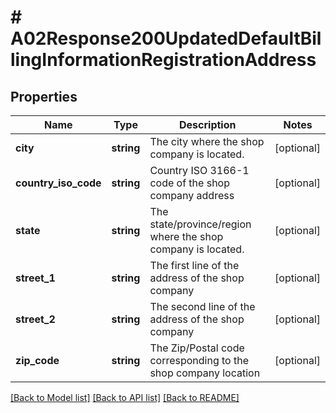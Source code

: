 # # A02Response200UpdatedDefaultBillingInformationRegistrationAddress

## Properties

Name | Type | Description | Notes
------------ | ------------- | ------------- | -------------
**city** | **string** | The city where the shop company is located. | [optional]
**country_iso_code** | **string** | Country ISO 3166-1 code of the shop company address | [optional]
**state** | **string** | The state/province/region where the shop company is located. | [optional]
**street_1** | **string** | The first line of the address of the shop company | [optional]
**street_2** | **string** | The second line of the address of the shop company | [optional]
**zip_code** | **string** | The Zip/Postal code corresponding to the shop company location | [optional]

[[Back to Model list]](../../README.md#models) [[Back to API list]](../../README.md#endpoints) [[Back to README]](../../README.md)
